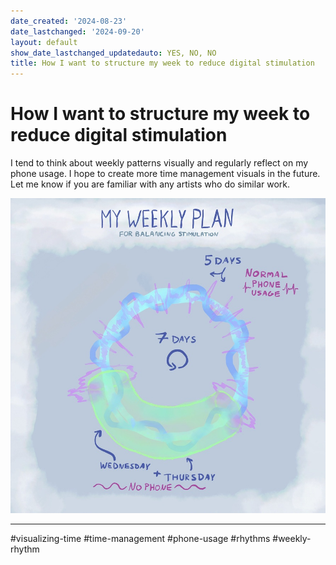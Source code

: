 ```yaml
---
date_created: '2024-08-23'
date_lastchanged: '2024-09-20'
layout: default
show_date_lastchanged_updatedauto: YES, NO, NO
title: How I want to structure my week to reduce digital stimulation
---
```


# How I want to structure my week to reduce digital stimulation 
I tend to think about weekly patterns visually and regularly reflect on my phone usage. I hope to create more time management visuals in the future. Let me know if you are familiar with any artists who do similar work. 

![](media/A1DA36E5-C0B1-47A4-85C4-A8E3459CEB57_1_105_c.jpeg)

________

#visualizing-time #time-management #phone-usage #rhythms #weekly-rhythm





